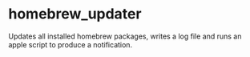 # homebrew_updater
Updates all installed homebrew packages, writes a log file and runs an apple script to produce a notification.

